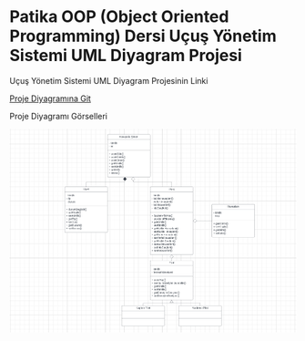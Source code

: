 # Patika OOP (Object Oriented Programming) Dersi Uçuş Yönetim Sistemi UML Diyagram Projesi

Uçuş Yönetim Sistemi UML Diyagram Projesinin Linki

[Proje Diyagramına Git](https://lucid.app/lucidchart/b6026f32-4b34-43cf-ade1-7fffe3edca08/edit?viewport_loc=-1051%2C-136%2C3840%2C1776%2C0_0&invitationId=inv_a7cd236e-3304-483f-a9ce-4ac6629f98a2)

Proje Diyagramı Görselleri

![Uçuş Yönetim Sistemi UML Diyagram Projesi Resmi](patika_ucus_yonetim_sistemi_umldiyagram_projesi_resmi.png)

